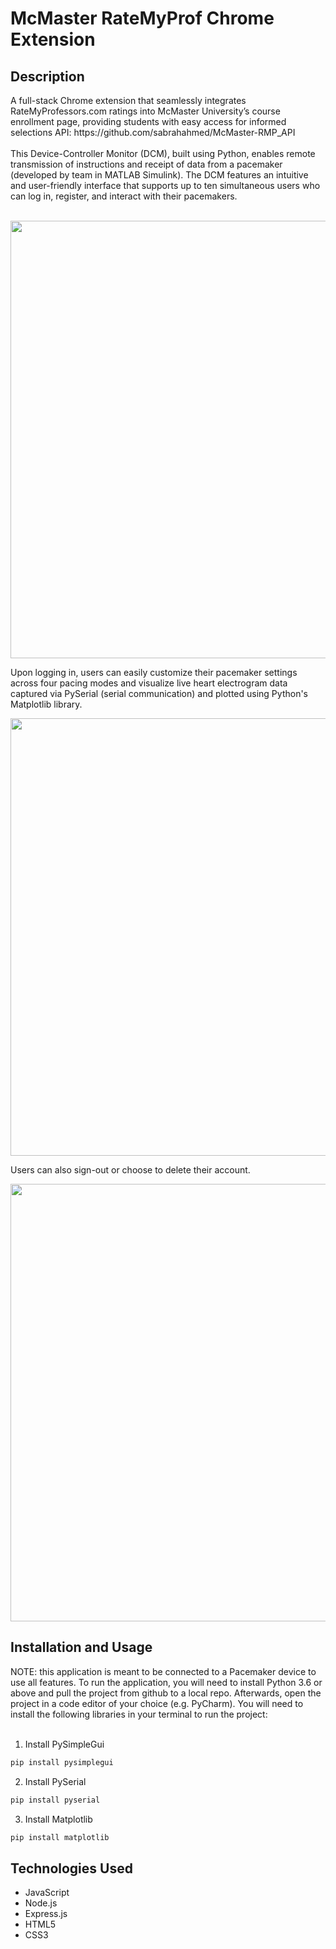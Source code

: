 <h1> McMaster RateMyProf Chrome Extension </h1>

<h2> Description </h2>
A full-stack Chrome extension that seamlessly integrates RateMyProfessors.com ratings into McMaster University’s course enrollment page, providing students with easy access for informed selections
API: https://github.com/sabrahahmed/McMaster-RMP_API<br/>
<br/>
This Device-Controller Monitor (DCM), built using Python, enables remote transmission of instructions and receipt of data from a pacemaker (developed by team in MATLAB Simulink). The DCM features an intuitive and user-friendly interface that supports up to ten simultaneous users who can log in, register, and interact with their pacemakers. 
<br/>
<br/>

<p align="center">
  <img src="https://github.com/sabrahahmed/McMaster-RMP/assets/108163033/a2d5cae4-4294-4b0f-b8e2-c1d5936fcdf5" width="700"/>
</p>

Upon logging in, users can easily customize their pacemaker settings across four pacing modes and visualize live heart electrogram data captured via PySerial (serial communication) and plotted using Python's Matplotlib library.

<p align="center">
  <img src="https://github.com/sabrahahmed/McMaster-RMP/assets/108163033/08e98fdd-e5c8-4392-90a8-e7119cc3c2f6" width="700"/>
</p>

Users can also sign-out or choose to delete their account. 

<p align="center">
  <img src="https://github.com/sabrahahmed/McMaster-RMP/assets/108163033/be0c5da6-0a08-4a2b-ac87-3253caaf24fe" width="700"/>
</p>



<h2> Installation and Usage </h2>
NOTE: this application is meant to be connected to a Pacemaker device to use all features. To run the application, you will need to install Python 3.6 or above and pull the project from github to a local repo. Afterwards, open the project in a code editor of your choice (e.g. PyCharm). You will need to install the following libraries in your terminal to run the project: 
<br/>
<br/>

1. Install PySimpleGui
```Bash
pip install pysimplegui
```

2. Install PySerial
```Bash
pip install pyserial
```

3. Install Matplotlib
```Bash
pip install matplotlib
```

<h2> Technologies Used </h2>
<ul>
    <li>JavaScript </li>
    <li>Node.js </li>
    <li>Express.js</li>
    <li>HTML5</li>
    <li>CSS3</li>
</ul>












